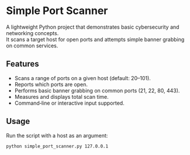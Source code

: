 # Simple Port Scanner

A lightweight Python project that demonstrates basic cybersecurity and networking concepts.  
It scans a target host for open ports and attempts simple banner grabbing on common services.

## Features
- Scans a range of ports on a given host (default: 20–101).
- Reports which ports are open.
- Performs basic banner grabbing on common ports (21, 22, 80, 443).
- Measures and displays total scan time.
- Command‑line or interactive input supported.

## Usage
Run the script with a host as an argument:

```bash
python simple_port_scanner.py 127.0.0.1

